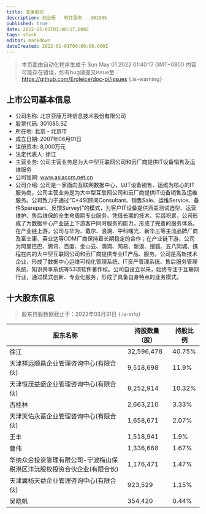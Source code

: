 ```yaml
---
title: 亚康股份
description: 创业板 - 软件服务 - 301085
published: true
date: 2022-05-01T01:40:17.000Z
tags: stock
editor: markdown
dateCreated: 2022-01-01T00:00:00.000Z
---
```


> 本页面由自动化程序生成于 Sun May 01 2022 01:40:17 GMT+0800
> 内容可能存在错误，如有bug请提交issue至：https://github.com/Eroleice/doc-pi/issues
{.is-warning}

## 上市公司基本信息
- 公司名称: 北京亚康万玮信息技术股份有限公司
- 股票代码: 301085.SZ
- 所在地: 北京 - 北京市
- 成立日期: 2007年06月01日
- 注册资本: 8,000万元
- 法定代表人: 徐江
- 主营业务: 公司主营业务是为大中型互联网公司和云厂商提供IT设备销售及运维服务
- 公司官网: www.asiacom.net.cn
- 公司介绍: 公司是一家面向互联网数据中心，以IT设备销售、运维为核心的IT服务商，公司主营业务是为大中型互联网公司和云厂商提供IT设备销售及运维服务。公司致力于通过“C+4S(顾问Consultant、销售Sale、运维Service、备件Sparepart、反馈Survey)”的模式，为客户IT设备提供涵盖测试选型、运营维护、售后维保的全生命周期专业服务。凭借长期的技术、实践积累，公司形成了为数据中心产业链上下游客户同时服务的能力，形成了完善的服务体系。在产业链上游，公司与华为、戴尔、浪潮、中科曙光、新华三等主流品牌厂商及富士康、英业达等ODM厂商保持着长期稳定的合作；在产业链下游，公司为阿里巴巴、腾讯、百度、金山云、滴滴、网易、新浪、搜狐、五八同城、携程在内的大中型互联网公司和云厂商提供专业IT产品、服务。公司是高新技术企业，形成了数据中心运维可视化管理系统、IT资产管理系统、售后服务管理系统、知识共享系统等53项软件著作权。公司自设立以来，始终专注于互联网行业，通过模式创新、专业化服务，形成了具备自身特点的业务模式。


## 十大股东信息
> 股东持股数据截止于：2022年03月31日
{.is-info}

| 股东名称 | 持股数量（股） | 持股比例 |
| --- | --- | --- |
| 徐江 | 32,596,478 | 40.75% |
| 天津祥远顺昌企业管理咨询中心(有限合伙) | 9,518,698 | 11.9% |
| 天津恒茂益盛企业管理咨询中心(有限合伙) | 8,252,914 | 10.32% |
| 古桂林 | 2,663,210 | 3.33% |
| 天津天佑永蓄企业管理咨询中心(有限合伙) | 1,658,671 | 2.07% |
| 王丰 | 1,518,941 | 1.9% |
| 曹伟 | 1,336,668 | 1.67% |
| 华纳众金投资管理有限公司-宁波梅山保税港区沣沅股权投资合伙企业(有限合伙) | 1,176,471 | 1.47% |
| 天津翼杨天益企业管理咨询中心(有限合伙) | 923,529 | 1.15% |
| 吴晓帆 | 354,420 | 0.44% |




